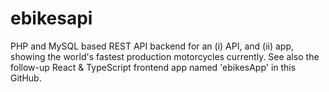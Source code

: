 # ebikesapi
PHP and MySQL based REST API backend for an (i) API, and (ii) app,  showing the world's fastest production motorcycles currently.  See also the follow-up React &amp; TypeScript frontend app named 'ebikesApp' in this GitHub.
